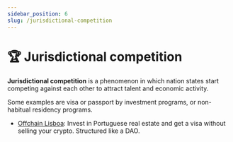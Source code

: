 ```yaml
---
sidebar_position: 6
slug: /jurisdictional-competition
---
```


# 🏆 Jurisdictional competition

**Jurisdictional competition** is a phenomenon in which nation states start competing against each other to attract talent and economic activity.

Some examples are visa or passport by investment programs, or non-habitual residency programs.

- [Offchain Lisboa](https://offchain.city): Invest in Portuguese real estate and get a visa without selling your crypto. Structured like a DAO.